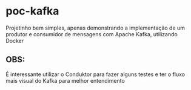 # poc-kafka

Projetinho bem simples, apenas demonstrando a implementação de um produtor e consumidor de mensagens com Apache Kafka, utilizando Docker

## OBS:

É interessante utilizar o Conduktor para fazer alguns testes e ter o fluxo mais visual do Kafka para melhor entendimento
